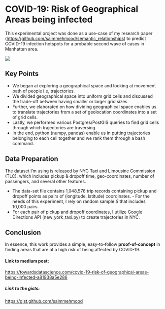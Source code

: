# COVID-19: Risk of Geographical Areas being infected
This experimental project was done as a use-case of my research paper (https://github.com/saimmehmood/semantic_relationships) to predict COVID-19 infection hotspots for a probable second wave of cases in Manhattan area.

![](images/grid_covering_traj_02.PNG)

## Key Points
 - We began at exploring a geographical space and looking at movement path of people i.e, trajectories.
 - We divided geographical space into uniform grid cells and discussed the trade-off between having smaller or larger grid sizes.
 - Further, we elaborated on how dividing geographical space enables us to translate trajectories from a set of geolocation coordinates into a set of grid cells.
 - Lastly, we performed various Postgres/PostGIS queries to find grid cells through which trajectories are traversing.
 - In the end, python (numpy, pandas) enable us in putting trajectories belonging to each cell together and we rank them through a bash command.
 
## Data Preparation
The dataset I’m using is released by NYC Taxi and Limousine Commission (TLC), which includes pickup & dropoff time, geo-coordinates, number of passengers, and several other features. 
- The data-set file contains 1,048,576 trip records containing pickup and dropoff points as pairs of (longitude, latitude) coordinates.  - For the needs of this experiment, I rely on random sample *S* that includes 10,000 pairs. 
- For each pair of pickup and dropoff coordinates, I utilize Google Directions API (new_york_taxi.py) to create trajectories in NYC.

## Conclusion
In essence, this work provides a simple, easy-to-follow **proof-of-concept** in finding areas that are at a high risk of being affected by COVID-19. 

#### Link to medium post:
https://towardsdatascience.com/covid-19-risk-of-geographical-areas-being-infected-a81938a5e286

##### Link to the gists: 
https://gist.github.com/saimmehmood


